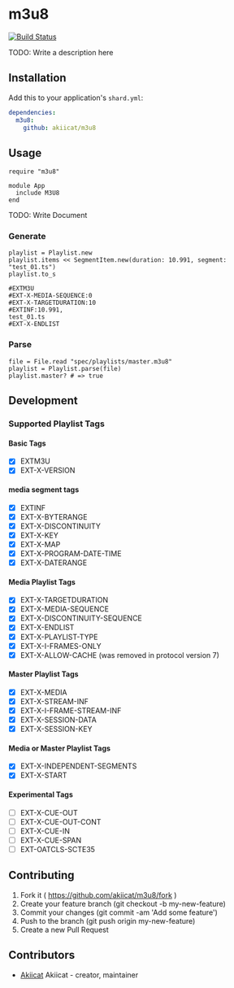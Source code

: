 # m3u8

[![Build Status](https://travis-ci.org/akiicat/m3u8.svg?branch=master)](https://travis-ci.org/akiicat/m3u8)

TODO: Write a description here

## Installation

Add this to your application's `shard.yml`:

```yaml
dependencies:
  m3u8:
    github: akiicat/m3u8
```

## Usage

```crystal
require "m3u8"

module App
  include M3U8
end
```

TODO: Write Document

### Generate

```crystal
playlist = Playlist.new
playlist.items << SegmentItem.new(duration: 10.991, segment: "test_01.ts")
playlist.to_s
```

```
#EXTM3U
#EXT-X-MEDIA-SEQUENCE:0
#EXT-X-TARGETDURATION:10
#EXTINF:10.991,
test_01.ts
#EXT-X-ENDLIST
```

### Parse

```crystal
file = File.read "spec/playlists/master.m3u8"
playlist = Playlist.parse(file)
playlist.master? # => true
```

## Development

### Supported Playlist Tags

#### Basic Tags
- [x] EXTM3U
- [x] EXT-X-VERSION

#### media segment tags
- [x] EXTINF
- [x] EXT-X-BYTERANGE
- [x] EXT-X-DISCONTINUITY
- [x] EXT-X-KEY
- [x] EXT-X-MAP
- [x] EXT-X-PROGRAM-DATE-TIME
- [x] EXT-X-DATERANGE

#### Media Playlist Tags
- [x] EXT-X-TARGETDURATION
- [x] EXT-X-MEDIA-SEQUENCE
- [x] EXT-X-DISCONTINUITY-SEQUENCE
- [x] EXT-X-ENDLIST
- [x] EXT-X-PLAYLIST-TYPE
- [x] EXT-X-I-FRAMES-ONLY
- [x] EXT-X-ALLOW-CACHE (was removed in protocol version 7)

#### Master Playlist Tags
- [x] EXT-X-MEDIA
- [x] EXT-X-STREAM-INF
- [x] EXT-X-I-FRAME-STREAM-INF
- [x] EXT-X-SESSION-DATA
- [x] EXT-X-SESSION-KEY

#### Media or Master Playlist Tags
- [x] EXT-X-INDEPENDENT-SEGMENTS
- [x] EXT-X-START

#### Experimental Tags
- [ ] EXT-X-CUE-OUT
- [ ] EXT-X-CUE-OUT-CONT
- [ ] EXT-X-CUE-IN
- [ ] EXT-X-CUE-SPAN
- [ ] EXT-OATCLS-SCTE35

## Contributing

1. Fork it ( https://github.com/akiicat/m3u8/fork )
2. Create your feature branch (git checkout -b my-new-feature)
3. Commit your changes (git commit -am 'Add some feature')
4. Push to the branch (git push origin my-new-feature)
5. Create a new Pull Request

## Contributors

- [Akiicat](https://github.com/akiicat) Akiicat - creator, maintainer
